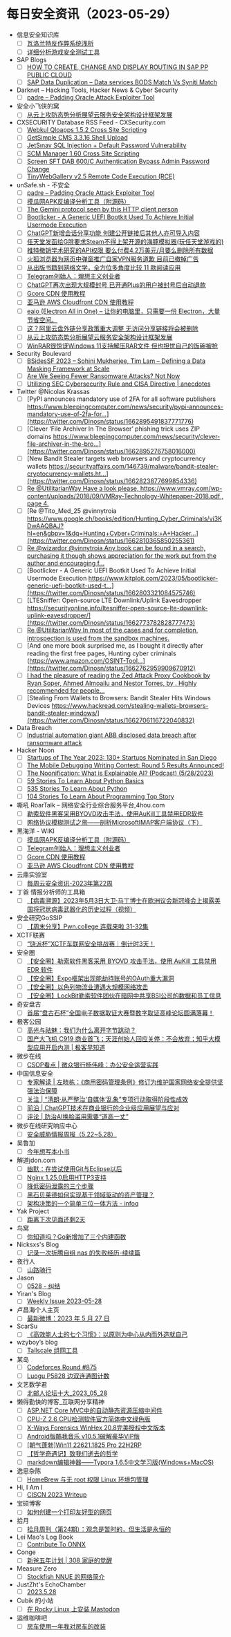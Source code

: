 # 每日安全资讯（2023-05-29）

- 信息安全知识库
  - [ ] [瓦洛兰特反作弊系统浅析](https://vipread.com/library/topic/3944)
  - [ ] [详细分析游戏安全测试工具](https://vipread.com/library/topic/3945)
- SAP Blogs
  - [ ] [HOW TO CREATE, CHANGE AND DISPLAY ROUTING IN SAP PP PUBLIC CLOUD](https://blogs.sap.com/2023/05/28/how-to-create-change-and-display-routing-in-sap-pp-public-cloud/)
  - [ ] [SAP Data Duplication – Data services BODS Match Vs Syniti Match](https://blogs.sap.com/2023/05/28/sap-data-duplication-data-services-bods-match-vs-syniti-match/)
- Darknet – Hacking Tools, Hacker News & Cyber Security
  - [ ] [padre – Padding Oracle Attack Exploiter Tool](https://www.darknet.org.uk/2023/05/padre-padding-oracle-attack-exploiter-tool/)
- 安全小飞侠的窝
  - [ ] [从云上攻防态势分析展望云服务安全架构设计框架发展](http://avfisher.win/archives/1392)
- CXSECURITY Database RSS Feed - CXSecurity.com
  - [ ] [Webkul Qloapps 1.5.2 Cross Site Scripting](https://cxsecurity.com/issue/WLB-2023050078)
  - [ ] [GetSimple CMS 3.3.16 Shell Upload](https://cxsecurity.com/issue/WLB-2023050077)
  - [ ] [JetSınav SQL Injection + Default Password Vulnerability](https://cxsecurity.com/issue/WLB-2023050076)
  - [ ] [SCM Manager 1.60 Cross Site Scripting](https://cxsecurity.com/issue/WLB-2023050075)
  - [ ] [Screen SFT DAB 600/C Authentication Bypass Admin Password Change](https://cxsecurity.com/issue/WLB-2023050074)
  - [ ] [TinyWebGallery v2.5 Remote Code Execution (RCE)](https://cxsecurity.com/issue/WLB-2023050073)
- unSafe.sh - 不安全
  - [ ] [padre – Padding Oracle Attack Exploiter Tool](https://buaq.net/go-166111.html)
  - [ ] [摸瓜网APK反编译分析工具（附源码）](https://buaq.net/go-166113.html)
  - [ ] [The Gemini protocol seen by this HTTP client person](https://buaq.net/go-166112.html)
  - [ ] [Bootlicker - A Generic UEFI Bootkit Used To Achieve Initial Usermode Execution](https://buaq.net/go-166106.html)
  - [ ] [ChatGPT新增会话分享功能 创建公开链接后其他人亦可导入内容](https://buaq.net/go-166095.html)
  - [ ] [任天堂发函给G胖要求Steam不得上架开源的海豚模拟器(玩任天堂游戏的)](https://buaq.net/go-166084.html)
  - [ ] [推特撤销学术研究的API权限 要么付费4.2万美元/月要么删除所有数据](https://buaq.net/go-166085.html)
  - [ ] [火狐浏览器为网页中弹窗推广自家VPN服务道歉 目前已撤掉广告](https://buaq.net/go-166086.html)
  - [ ] [从出版书籍到网络文学，全方位多角度比较 11 款阅读应用](https://buaq.net/go-166080.html)
  - [ ] [Telegram创始人：理想主义创业者](https://buaq.net/go-166081.html)
  - [ ] [ChatGPT再次出现大规模封号 已开通Plus的用户被封号后自动退款](https://buaq.net/go-166074.html)
  - [ ] [Gcore CDN 使用教程](https://buaq.net/go-166082.html)
  - [ ] [亚马逊 AWS Cloudfront CDN 使用教程](https://buaq.net/go-166073.html)
  - [ ] [eaio (Electron All in One) – 让你的电脑里，只需要一份 Electron，大量节省空间。](https://buaq.net/go-166072.html)
  - [ ] [这？阿里云盘外链分享政策重大调整 无访问分享链接将会被删除](https://buaq.net/go-166075.html)
  - [ ] [从云上攻防态势分析展望云服务安全架构设计框架发展](https://buaq.net/go-166070.html)
  - [ ] [WinRAR很惊讶Windows 11支持解压RAR文件 但也担忧自己的饭碗被抢](https://buaq.net/go-166076.html)
- Security Boulevard
  - [ ] [BSidesSF 2023 – Sohini Mukherjee, Tim Lam – Defining a Data Masking Framework at Scale](https://securityboulevard.com/2023/05/bsidessf-2023-sohini-mukherjee-tim-lam-defining-a-data-masking-framework-at-scale/)
  - [ ] [Are We Seeing Fewer Ransomware Attacks? Not Now](https://securityboulevard.com/2023/05/are-we-seeing-fewer-ransomware-attacks-not-now/)
  - [ ] [Utilizing SEC Cybersecurity Rule and CISA Directive | anecdotes](https://securityboulevard.com/2023/05/utilizing-sec-cybersecurity-rule-and-cisa-directive-anecdotes/)
- Twitter @Nicolas Krassas
  - [ ] [PyPI announces mandatory use of 2FA for all software publishers https://www.bleepingcomputer.com/news/security/pypi-announces-mandatory-use-of-2fa-for...](https://twitter.com/Dinosn/status/1662895491837771776)
  - [ ] [Clever ‘File Archiver In The Browser’ phishing trick uses ZIP domains https://www.bleepingcomputer.com/news/security/clever-file-archiver-in-the-bro...](https://twitter.com/Dinosn/status/1662895276758016000)
  - [ ] [New Bandit Stealer targets web browsers and cryptocurrency wallets https://securityaffairs.com/146739/malware/bandit-stealer-cryptocurrency-wallets.ht...](https://twitter.com/Dinosn/status/1662823877699854336)
  - [ ] [Re @UtilitarianWay Have a look please, https://www.vmray.com/wp-content/uploads/2018/09/VMRay-Technology-Whitepaper-2018.pdf , page 4.](https://twitter.com/Dinosn/status/1662810725079736323)
  - [ ] [Re @Tito_Med_25 @vinnytroia https://www.google.ch/books/edition/Hunting_Cyber_Criminals/vi3KDwAAQBAJ?hl=en&gbpv=1&dq=Hunting+Cyber+Criminals:+A+Hacker...](https://twitter.com/Dinosn/status/1662810365850255361)
  - [ ] [Re @wizardor @vinnytroia Any book can be found in a search, purchasing it though shows appreciation for the work put from the author and encouraging f...](https://twitter.com/Dinosn/status/1662809726604779520)
  - [ ] [Bootlicker - A Generic UEFI Bootkit Used To Achieve Initial Usermode Execution https://www.kitploit.com/2023/05/bootlicker-generic-uefi-bootkit-used-t...](https://twitter.com/Dinosn/status/1662803321084575746)
  - [ ] [LTESniffer: Open-source LTE Downlink/Uplink Eavesdropper https://securityonline.info/ltesniffer-open-source-lte-downlink-uplink-eavesdropper/](https://twitter.com/Dinosn/status/1662773782828777473)
  - [ ] [Re @UtilitarianWay In most of the cases and for completion, introspection is used from the sandbox machines.](https://twitter.com/Dinosn/status/1662764452578574336)
  - [ ] [And one more book surprised me, as I bought it directly after reading the first free pages, Hunting cyber criminals (https://www.amazon.com/OSINT-Tool...](https://twitter.com/Dinosn/status/1662762959909670912)
  - [ ] [I had the pleasure of reading the Zed Attack Proxy Cookbook by Ryan Soper, Ahmed Almoailu and Nestor Torres, by <packt>. Highly recommended for people...](https://twitter.com/Dinosn/status/1662758298435608577)
  - [ ] [Stealing From Wallets to Browsers: Bandit Stealer Hits Windows Devices https://www.hackread.com/stealing-wallets-browsers-bandit-stealer-windows/](https://twitter.com/Dinosn/status/1662706116722040832)
- Data Breach
  - [ ] [Industrial automation giant ABB disclosed data breach after ransomware attack](https://securityaffairs.com/146752/cyber-crime/abb-ransomware-attack.html)
- Hacker Noon
  - [ ] [Startups of The Year 2023: 130+ Startups Nominated in San Diego](https://hackernoon.com/startups-of-the-year-2023-130-startups-nominated-in-san-diego?source=rss)
  - [ ] [The Mobile Debugging Writing Contest: Round 5 Results Announced!](https://hackernoon.com/the-mobile-debugging-writing-contest-round-5-results-announced?source=rss)
  - [ ] [The Noonification: What is Explainable AI? (Podcast) (5/28/2023)](https://hackernoon.com/5-28-2023-noonification?source=rss)
  - [ ] [59 Stories To Learn About Python Basics](https://hackernoon.com/59-stories-to-learn-about-python-basics?source=rss)
  - [ ] [535 Stories To Learn About Python](https://hackernoon.com/535-stories-to-learn-about-python?source=rss)
  - [ ] [104 Stories To Learn About Programming Top Story](https://hackernoon.com/104-stories-to-learn-about-programming-top-story?source=rss)
- 嘶吼 RoarTalk – 网络安全行业综合服务平台,4hou.com
  - [ ] [勒索软件黑客采用BYOVD攻击手法，使用AuKill工具禁用EDR软件](https://www.4hou.com/posts/V2P9)
  - [ ] [网络协议模糊测试之旅——剖析MicrosoftIMAP客户端协议（下）](https://www.4hou.com/posts/8YOg)
- 黑海洋 - WIKI
  - [ ] [摸瓜网APK反编译分析工具（附源码）](https://blog.upx8.com/3048)
  - [ ] [Telegram创始人：理想主义创业者](https://blog.upx8.com/3596)
  - [ ] [Gcore CDN 使用教程](https://blog.upx8.com/3595)
  - [ ] [亚马逊 AWS Cloudfront CDN 使用教程](https://blog.upx8.com/3594)
- 云鼎实验室
  - [ ] [每周云安全资讯-2023年第22周](https://mp.weixin.qq.com/s?__biz=MzU3ODAyMjg4OQ==&mid=2247494959&idx=1&sn=468e61f8d85ce4482e8b76acef7a89b5&chksm=fd7911a9ca0e98bff4ad280ad337872fb6b2ae203d7f64c6d772a7a6a885261bb3d488cf20b1&scene=58&subscene=0#rd)
- 丁爸 情报分析师的工具箱
  - [ ] [【病毒溯源】2023年5月3日大卫·马丁博士在欧洲议会新冠峰会上揭露美国将冠状病毒武器化的历史过程（视频）](https://mp.weixin.qq.com/s?__biz=MzI2MTE0NTE3Mw==&mid=2651136570&idx=1&sn=29e8b1a08877a78e5d6d62ddcc31a9c9&chksm=f1af5500c6d8dc16cb2e43d88bedba34e2506ee2ff8d14eced82664734558a94277b10032456&scene=58&subscene=0#rd)
- 安全研究GoSSIP
  - [ ] [【周末分享】Pwn.college 连载来啦 31-32集](https://mp.weixin.qq.com/s?__biz=Mzg5ODUxMzg0Ng==&mid=2247495353&idx=1&sn=a3c20e673944035e58c761f55768fb92&chksm=c063c060f7144976d87b6a880a9f88d14a6eabaf7f43f0c90bfbd4cf29a7636528b427ab3517&scene=58&subscene=0#rd)
- XCTF联赛
  - [ ] [“饶派杯”XCTF车联网安全挑战赛｜倒计时3天！](https://mp.weixin.qq.com/s?__biz=MjM5NDU3MjExNw==&mid=2247512982&idx=1&sn=cd44c1d4e0789eda111389a7b41d51ac&chksm=a68741ac91f0c8ba8e27485f775f376ac7ed60276a29db383b124d6d94f00cba203a1ef6afc8&scene=58&subscene=0#rd)
- 安全圈
  - [ ] [【安全圈】勒索软件黑客采用 BYOVD 攻击手法，使用 AuKill 工具禁用 EDR 软件](https://mp.weixin.qq.com/s?__biz=MzIzMzE4NDU1OQ==&mid=2652035447&idx=1&sn=09de8aeb184b4b80a3efa4e7541a22ba&chksm=f36ff537c4187c21d8a2590362b7f2685d34b2be836bbd9e18d5842997804c0afd9f66ae2417&scene=58&subscene=0#rd)
  - [ ] [【安全圈】Expo框架出现能劫持账号的OAuth重大漏洞](https://mp.weixin.qq.com/s?__biz=MzIzMzE4NDU1OQ==&mid=2652035447&idx=2&sn=7bdbe45cf5e9efb340dbb03d686ff1a9&chksm=f36ff537c4187c21e8bc8fb25edb0b88187a614c60da5e21f4897dc5edaef81ecb442abc6b3b&scene=58&subscene=0#rd)
  - [ ] [【安全圈】以色列物流业遭遇大规模网络攻击](https://mp.weixin.qq.com/s?__biz=MzIzMzE4NDU1OQ==&mid=2652035447&idx=3&sn=1b38cd7b84536dd88f1fb5655441b57d&chksm=f36ff537c4187c212e45ca0c75f1c4c525ca0728dd59cd48f1c7eff1ba0fe514a5a443bff46e&scene=58&subscene=0#rd)
  - [ ] [【安全圈】LockBit勒索软件团伙在暗网中共享BSI公司的数据和员工信息](https://mp.weixin.qq.com/s?__biz=MzIzMzE4NDU1OQ==&mid=2652035447&idx=4&sn=67d5cc2f20274bbd45dffe35e7f5e483&chksm=f36ff537c4187c21f36b966088991c651daea7c22ca2d5c924a407f619794902ba6cb52e475a&scene=58&subscene=0#rd)
- 奇安盘古
  - [ ] [首届“盘古石杯”全国电子数据取证大赛暨数字取证高峰论坛圆满落幕！](https://mp.weixin.qq.com/s?__biz=MzI2MDA0MTYyMQ==&mid=2654404071&idx=1&sn=e1fbc311c3412c63ba2f01334a7623fd&chksm=f1ade31dc6da6a0b2350d207a48a45628c774fdfc4a734af7072f9ecafe902af2539c9f39176&scene=58&subscene=0#rd)
- 极客公园
  - [ ] [高光与祛魅：我们为什么离开字节跳动？](https://mp.weixin.qq.com/s?__biz=MTMwNDMwODQ0MQ==&mid=2652993557&idx=1&sn=8b261b790d4a334b531b4bf17720fb49&chksm=7e5405a349238cb5d3c194c5379cf6bbd98ad8cf93748ed664e754defeefde7ebf4eea13845a&scene=58&subscene=0#rd)
  - [ ] [国产大飞机 C919 商业首飞；天涯创始人回应关停：不会放弃；知乎大模型应用开启内测 | 极客早知道](https://mp.weixin.qq.com/s?__biz=MTMwNDMwODQ0MQ==&mid=2652993556&idx=1&sn=58cf289ed02e84d3ca110fb613490142&chksm=7e5405a249238cb49a25b5526dfc95cdcb214fc58a7d2afcfd6eb104d025dc54e6c9d8eb881d&scene=58&subscene=0#rd)
- 微步在线
  - [ ] [CSOP看点 | 微众银行杨伟峰：办公安全运营实践](https://mp.weixin.qq.com/s?__biz=MzI5NjA0NjI5MQ==&mid=2650177301&idx=1&sn=be40e0092d242a40f8ecec5f8016563d&chksm=f44884a9c33f0dbfdbdc3d7eef5aa9a920ec4007266e0ce169b423a5c03356f09ef1a51cbe09&scene=58&subscene=0#rd)
- 中国信息安全
  - [ ] [专家解读 | 左晓栋：《商用密码管理条例》修订为维护国家网络安全提供坚强法治保障](https://mp.weixin.qq.com/s?__biz=MzA5MzE5MDAzOA==&mid=2664184979&idx=1&sn=255eb8c8119b1e9bfa654013c15e3574&chksm=8b593e6abc2eb77cdc608e2013c5e0f29eb575f1a0d47e9b844517385dc3e343190a90b20823&scene=58&subscene=0#rd)
  - [ ] [关注 | “清朗·从严整治‘自媒体’乱象”专项行动取得阶段性成效](https://mp.weixin.qq.com/s?__biz=MzA5MzE5MDAzOA==&mid=2664184979&idx=2&sn=fd3295841eb5732d289efc06c93897f9&chksm=8b593e6abc2eb77c8571803ef2647c8eade11e3b0e785ef48d4e3ba66b43efc1e33fde1d4b60&scene=58&subscene=0#rd)
  - [ ] [前沿 | ChatGPT技术在商业银行的企业级应用展望与应对](https://mp.weixin.qq.com/s?__biz=MzA5MzE5MDAzOA==&mid=2664184979&idx=3&sn=0e92ea948aee4375b7cadb6f780a23cc&chksm=8b593e6abc2eb77c42e563edf2ebd5030956dc572f779b29b25adc9c001861997d2142e379c1&scene=58&subscene=0#rd)
  - [ ] [评论 | 防治AI换脸滥用需要“道高一丈”](https://mp.weixin.qq.com/s?__biz=MzA5MzE5MDAzOA==&mid=2664184979&idx=4&sn=3b2f391cd648fc8274e9769ffe3bdf89&chksm=8b593e6abc2eb77cef877c30a4904aae9ee9e241069e287f351ea604af9feb0902111bb67ab1&scene=58&subscene=0#rd)
- 微步在线研究响应中心
  - [ ] [安全威胁情报周报（5.22~5.28）](https://mp.weixin.qq.com/s?__biz=Mzg5MTc3ODY4Mw==&mid=2247501877&idx=1&sn=0fbba06c0ee8d46754f9b3c35991213f&chksm=cfcaab21f8bd22379452e8bed9931d3d258984172b8b28041eccb7e5a3a800dc68743f1c8c65&scene=58&subscene=0#rd)
- 吴鲁加
  - [ ] [今年想写本小书](https://mp.weixin.qq.com/s?__biz=Mzg5NDY4ODM1MA==&mid=2247484425&idx=1&sn=8addb812e4a6ee2232657fa4d4b4b898&chksm=c01a8938f76d002eb85bb70ba4fc00dc0709d4f20ecc1e1b873b55b3eaf074a133e04c077657&scene=58&subscene=0#rd)
- 解道jdon.com
  - [ ] [幽默：在尝试使用Git与Eclipse以后](https://www.jdon.com/66601.html)
  - [ ] [Nginx 1.25.0启用HTTP3支持](https://www.jdon.com/66589.html)
  - [ ] [降低密码泄露的三个步骤](https://www.jdon.com/66588.html)
  - [ ] [黑石贝莱德如何实现基于领域驱动的资产管理？](https://www.jdon.com/66587.html)
  - [ ] [架构决策的一个简单三位一体方法 - infoq](https://www.jdon.com/66586.html)
- Yak Project
  - [ ] [距离下次见面还剩2天](https://mp.weixin.qq.com/s?__biz=Mzk0MTM4NzIxMQ==&mid=2247496516&idx=1&sn=399f87040a3c8c210bcf906983a48d0d&chksm=c2d18fe0f5a606f6feeec5272435bac77ee40f8a510ae852c0998d9b63ea19cc14f1e49d86a4&scene=58&subscene=0#rd)
- 鸟窝
  - [ ] [你知道吗？Go新增加了三个内建函数](https://colobu.com/2023/05/28/go1-21-whats-new-builtin/)
- Nicksxs's Blog
  - [ ] [记录一次折腾自组 nas 的失败经历-续续篇](https://nicksxs.me/2023/05/28/%E8%AE%B0%E5%BD%95%E4%B8%80%E6%AC%A1%E6%8A%98%E8%85%BE%E8%87%AA%E7%BB%84-nas-%E7%9A%84%E5%A4%B1%E8%B4%A5%E7%BB%8F%E5%8E%86-%E7%BB%AD%E7%BB%AD%E7%AF%87/)
- 夜行人
  - [ ] [山路骑行](http://wwj718.github.io/post/%E7%BC%96%E7%A8%8B/mountain-biking/)
- Jason
  - [ ] [0528 - 纠结](https://atjason.com/daily/0428%20-%20%E5%81%9C%E4%B8%8B%E6%9D%A5%E6%97%B6%EF%BC%8C%E4%B8%8D%E7%9F%A5%E6%89%80%E6%8E%AA.html)
- Yiran's Blog
  - [ ] [Weekly Issue 2023-05-28](https://zdyxry.github.io/2023/05/28/Weekly-Issue-2023-05-28/)
- 卢昌海个人主页
  - [ ] [最新微博：2023 年 5 月 27 日](https://www.changhai.org/articles/miscellaneous/blog/202305.php#latest)
- ScarSu
  - [ ] [《高效能人士的七个习惯》：以原则为中心从内而外造就自己](https://www.scarsu.com/7_habbits/)
- wzyboy’s blog
  - [ ] [Tailscale 组网工具](https://wzyboy.im/post/1524.html)
- 某岛
  - [ ] [Codeforces Round #875](https://www.shuizilong.com/house/archives/codeforces-round-875/)
  - [ ] [Luogu P5828 边双连通图计数](https://www.shuizilong.com/house/archives/luogu-p5828-%e8%be%b9%e5%8f%8c%e8%bf%9e%e9%80%9a%e5%9b%be%e8%ae%a1%e6%95%b0/)
- 文艺数学君
  - [ ] [北邮人论坛十大_2023_05_28](https://mathpretty.com/15956.html)
- 懒得勤快的博客_互联网分享精神
  - [ ] [ASP.NET Core MVC中的自动静态资源压缩中间件](https://masuit.com/1749)
  - [ ] [CPU-Z 2.6 CPU检测软件官方简体中文绿色版](https://masuit.com/1529)
  - [ ] [X-Ways Forensics WinHex 20.8完美授权中文版本](https://masuit.com/1291)
  - [ ] [Android版酷我音乐 v10.5.1破解豪华VIP版](https://masuit.com/1763)
  - [ ] [[朝气蓬勃]Win11 22621.1825 Pro 22H2RP](https://masuit.com/2198)
  - [ ] [【哲学奇遇记】致我们逝去的哲学](https://masuit.com/2047)
  - [ ] [markdown编辑神器——Typora 1.6.5中文学习版(Windows+MacOS)](https://masuit.com/2112)
- 逸思杂陈
  - [ ] [HomeBrew 与无 root 权限 Linux 环境包管理](http://ponder.work/2023/05/28/homebrew-as-non-root-package-manager/)
- Hi, I Am I
  - [ ] [CISCN 2023 Writeup](https://5ime.cn/ciscn-2023.html)
- 宝硕博客
  - [ ] [如何创建一个打印友好型的网页](https://blog.baoshuo.ren/post/printer-friendly-webpage/)
- 拾月
  - [ ] [拾月周刊（第24期）：观念是暂时的，但生活是永恒的](https://www.skyue.com/23052907.html)
- Lei Mao's Log Book
  - [ ] [Contribute To ONNX](https://leimao.github.io/blog/Contribute-To-ONNX/)
- Conge
  - [ ] [新爸五年计划 | 308 家庭的觉醒](https://conge.livingwithfcs.org/2023/05/28/NewDaddy-family-awakening/)
- Measure Zero
  - [ ] [Stockfish NNUE 的网络简介](https://shiina18.github.io/machine%20learning/2023/05/28/nnue/)
- JustZht's EchoChamber
  - [ ] [2023.5.28](https://www.justzht.com/2023-5-28/)
- Cubik 的小站
  - [ ] [在 Rocky Linux 上安装 Mastodon](https://www.cubik65536.top/2023-05-28-Mastodon-on-Rocky-Linux/)
- 运维咖啡吧
  - [ ] [房车使用一年我对房车的改装](https://blog.ops-coffee.cn/r/optimization-upgrade-for-the-v80-rv)
